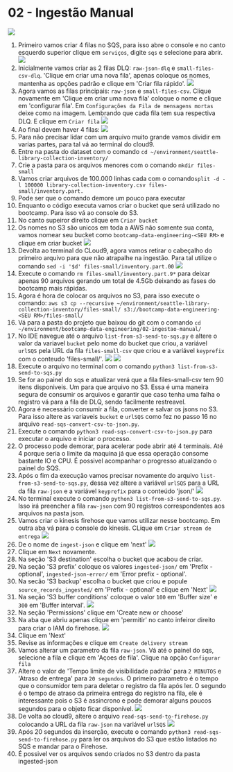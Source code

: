 # 02 - Ingestão Manual

![](img/arch-ingestao-manual.png)

1. Primeiro vamos criar 4 filas no SQS, para isso abre o console e no canto esquerdo superior clique em `serviços`, digite `sqs` e selecione para abrir.
   ![](img/sqs1.png)
2. Inicialmente vamos criar as 2 filas DLQ: `raw-json-dlq` e `small-files-csv-dlq`. 'Clique em criar uma nova fila', apenas coloque os nomes, mantenha as opções padrão e clique em 'Criar fila rápido'.
   ![](img/sqs2.png)
3. Agora vamos as filas principais: `raw-json` e `small-files-csv`. Clique novamente em 'Clique em criar uma nova fila' coloque o nome e clique em 'configurar fila'. Em `Configurações da Fila de mensagens mortas` deixe como na imagem. Lembrando que cada fila tem sua respectiva DLQ. E clique em `Criar fila`
   ![](img/sqs3.png)
4. Ao final devem haver 4 filas:
   ![](img/sqs4.png)
5. Para não precisar lidar com um arquivo muito grande vamos dividir em varias partes, para tal vá ao terminal do cloud9.
6. Entre na pasta do dataset com o comando `cd ~/environment/seattle-library-collection-inventory/`
7. Crie a pasta para os arquivos menores com o comando `mkdir files-small`
8. Vamos criar arquivos de 100.000 linhas cada com o comando`split -d -l 100000 library-collection-inventory.csv files-small/inventory.part.` 
9. Pode ser que o comando demore um pouco para executar
10. Enquanto o código executa vamos criar o bucket que será utilizado no bootcamp. Para isso vá ao console do S3.
11. No canto supeiror direito clique em `Criar bucket`
12. Os nomes no S3 são unicos em toda a AWS não somente sua conta, vamos nomear seu bucket como `bootcamp-data-engineering-<SEU RM>` e clique em criar bucket
    ![](img/s3-1.png)
13. Devolta ao terminal do CLoud9, agora vamos retirar o cabeçalho do primeiro arquivo para que não atrapalhe na ingestão. Para tal utilize o comando `sed -i '$d' files-small/inventory.part.00`
    ![](img/sed1.png)
15. Execute o comando `rm files-small/inventory.part.9*` para deixar apenas 90 arquivos gerando um total de 4.5Gb deixando as fases do bootcamp mais rápidas.
16. Agora é hora de colocar os arquivos no S3, para isso execute o comando: `aws s3 cp --recursive ~/environment/seattle-library-collection-inventory/files-small/ s3://bootcamp-data-engineering-<SEU RM>/files-small/`
17. Vá para a pasta do projeto que baixou do git com o comando `cd ~/environment/bootcamp-data-engineering/02-ingestao-manual/`
18. No IDE navegue até o arquivo `list-from-s3-send-to-sqs.py` e altere o valor da variavel `bucket` pelo nome do bucket que criou, a variável `urlSQS` pela URL da fila `files-small-csv` que criou e a variável `keyprefix` com o conteudo 'files-small/'. 
    ![](img/ide1.png)
    ![](img/sqs5.png)
19. Execute o arquivo no terminal com o comando `python3 list-from-s3-send-to-sqs.py`
20. Se for ao painel do sqs e atualizar verá que a fila files-small-csv tem 90 itens disponiveis. Um para que arquivo no S3. Essa é uma maneira segura de consumir os arquivos e garantir que caso tenha uma falha o registro vá para a fila de DLQ, sendo facilmente restreavel.
21. Agora é necessário consumir a fila, converter e salvar os jsons no S3. Para isso altere as variaveis `bucket` e `urlSQS` como fez no passo 16 no arquivo `read-sqs-convert-csv-to-json.py`.
22. Execute o comando `python3 read-sqs-convert-csv-to-json.py` para executar o arquivo e iniciar o processo.
23. O processo pode demorar, para acelerar pode abrir até 4 terminais. Até 4 porque seria o limite da maquina já que essa operação consome bastante IO e CPU. É possivel acompanhar o progresso atualizando o painel do SQS.
24. Após o fim da execução vamos precisar novamente do arquivo `list-from-s3-send-to-sqs.py`, dessa vez altere a variável `urlSQS` para a URL da fila `raw-json` e a variável `keyprefix` para o conteúdo 'json/'
    ![](img/ide3.png)
25. No terminal execute o comando `python3 list-from-s3-send-to-sqs.py`. Isso irá preencher a fila `raw-json` com 90 registros correspondentes aos arquivos na pasta json.
26. Vamos criar o kinesis firehose que vamos utilizar nesse bootcamp. Em outra aba vá para o console do kinesis. CLique em `Criar stream de entrega`
    ![](img/kinesis1.png)
27. De o nome de `ingest-json` e clique em 'next'
    ![](img/kinesis2.png)
28. Clique em `Next` novamente.
29. Na seção 'S3 destination' escolha o bucket que acabou de criar.
30. Na seção 'S3 prefix' coloque os valores `ingested-json/` em 'Prefix - optional', `ingested-json-error/` em 'Error prefix - optional'.
31. Na secão 'S3 backup' escolha o bucket que criou e popule `source_records_ingested/` em 'Prefix - optional' e clique em 'Next'
    ![](img/kinesis4.png)
32. Na seção 'S3 buffer conditions' coloque o valor `100` em 'Buffer size' e `300` em 'Buffer interval'.
    ![](img/kinesis5.png)
33. Na seção 'Permissions' clique em 'Create new or choose'
34. Na aba que abriu apenas clique em 'permitir' no canto infeiror direito para criar o IAM do firehose.
    ![](img/kinesis7.png)
35. Clique em 'Next'
36. Revise as informações e clique em `Create delivery stream`
37. Vamos alterar um parametro da fila `raw-json`. Vá até o painel do sqs, selecione a fila e clique em 'Açoes de fila'. Clique na opção `Configurar fila`
38. Altere o valor de 'Tempo limite de visibilidade padrão' para `2 MINUTOS` e 'Atraso de entrega' para `20 segundos`. O primeiro parametro é o tempo que o consumidor tem para deletar o registro da fila após ler. O segundo é o tempo de atraso da primeira entrega do registro na fila, ele é interessante pois o S3 é assincrono e pode demorar alguns poucos segundos para o objeto ficar disponível.
    ![](img/sqs6.png)
39. De volta ao cloud9, altere o arquivo `read-sqs-send-to-firehose.py` colocando a URL da fila `raw-json` na variável `urlSQS`
    ![](img/kinesis8.png)
40. Após 20 segundos da inserção, execute o comando `python3 read-sqs-send-to-firehose.py` para ler os arquivos do S3 que estão listados no SQS e mandar para o Firehose.
41. É possivel ver os arquivos sendo criados no S3 dentro da pasta ingested-json